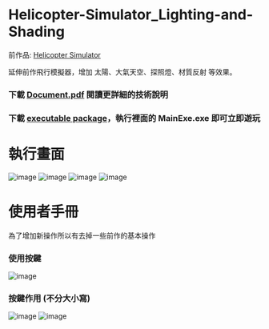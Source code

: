 # Helicopter-Simulator_Lighting-and-Shading
前作品: [Helicopter Simulator](https://github.com/ubin0914/Helicopter-Simulator)
  
延伸前作飛行模擬器，增加 太陽、大氣天空、探照燈、材質反射 等效果。
### 下載 [Document.pdf](https://github.com/ubin0914/Helicopter-Simulator_Lighting-and-Shading/blob/master/Document.pdf) 閱讀更詳細的技術說明
### 下載 [executable package](https://github.com/ubin0914/Helicopter-Simulator_Lighting-and-Shading/tree/master/executable%20package)，執行裡面的 MainExe.exe 即可立即遊玩
# 執行畫面
![image](https://user-images.githubusercontent.com/73873427/236640375-cffd58fb-23d5-4c51-9a2b-4e3e8d9446ce.png)
![image](https://user-images.githubusercontent.com/73873427/236640380-9e462433-14a7-45f3-bf4d-29aa2a49f221.png)
![image](https://user-images.githubusercontent.com/73873427/236640386-7ee3ad8f-51ee-48c8-ba44-32c6580c063f.png)
![image](https://user-images.githubusercontent.com/73873427/236640389-27526132-0e60-42cc-95f7-6135bd2ba7ce.png)
# 使用者手冊
為了增加新操作所以有去掉一些前作的基本操作  
### 使用按鍵
![image](https://user-images.githubusercontent.com/73873427/236640397-fe59d46a-fd17-4274-a016-bc5453a93940.png)
### 按鍵作用 (不分大小寫)
![image](https://user-images.githubusercontent.com/73873427/236640134-fc3d5136-66e7-4045-b570-753f29254f98.png)
![image](https://user-images.githubusercontent.com/73873427/236640242-f9e6e07b-39a6-4e95-936e-0d270a396d74.png)
